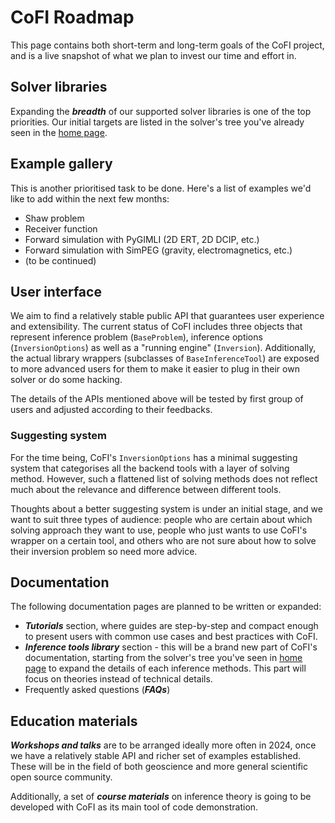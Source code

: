 # CoFI Roadmap

This page contains both short-term and long-term goals of the CoFI project, and is a 
live snapshot of what we plan to invest our time and effort in.


## Solver libraries

Expanding the ***breadth*** of our supported solver libraries is one of the top 
priorities. Our initial targets are listed in the solver's tree you've already seen 
in the [home page](index.rst).


## Example gallery

This is another prioritised task to be done. Here's a list of examples we'd like to add
within the next few months:

- Shaw problem
- Receiver function
- Forward simulation with PyGIMLI (2D ERT, 2D DCIP, etc.)
- Forward simulation with SimPEG (gravity, electromagnetics, etc.)
- (to be continued)


## User interface

We aim to find a relatively stable public API that guarantees user experience and
extensibility. The current status of CoFI includes three objects that represent
inference problem (`BaseProblem`), inference options (`InversionOptions`) as well as a 
"running engine" (`Inversion`). Additionally, the actual library wrappers 
(subclasses of `BaseInferenceTool`) are exposed to more advanced users for them to make it 
easier to plug in their own solver or do some hacking.

The details of the APIs mentioned above will be tested by first group of users and 
adjusted according to their feedbacks.


### Suggesting system

For the time being, CoFI's `InversionOptions` has a minimal suggesting system that
categorises all the backend tools with a layer of solving method. However, such a 
flattened list of solving methods does not reflect much about the relevance and
difference between different tools.

Thoughts about a better suggesting system is under an initial stage, and we want to
suit three types of audience: people who are certain about which solving approach they
want to use, people who just wants to use CoFI's wrapper on a certain tool, and others
who are not sure about how to solve their inversion problem so need more advice.


## Documentation

The following documentation pages are planned to be written or expanded:

- ***Tutorials*** section, where guides are step-by-step and compact enough to present users
  with common use cases and best practices with CoFI.
- ***Inference tools library*** section - this will be a brand new part of CoFI's documentation, 
  starting from the solver's tree you've seen in [home page](index.rst) to expand the
  details of each inference methods. This part will focus on theories instead of 
  technical details.
- Frequently asked questions (***FAQs***)


## Education materials

***Workshops and talks*** are to be arranged ideally more often in 2024, once we have a 
relatively stable API and richer set of examples established. These will be in the
field of both geoscience and more general scientific open source community.

Additionally, a set of ***course materials*** on inference theory is going to be 
developed with CoFI as its main tool of code demonstration.
